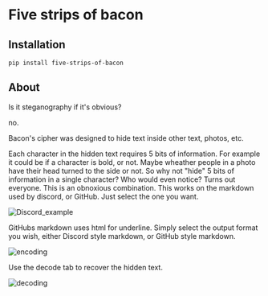 # Five strips of bacon
## Installation

```
pip install five-strips-of-bacon
```
## About

Is it steganography if it's obvious?

no.

Bacon's cipher was designed to hide text inside other text, photos, etc.

Each character in the hidden text requires 5 bits of information. For example it could be if a character is bold, or not. Maybe wheather people in a photo have their head turned to the side or not.
So why not "hide" 5 bits of information in a single character? Who would even notice?
Turns out everyone. This is an obnoxious combination. 
This works on the markdown used by discord, or GitHub. Just select the one you want. 

![Discord_example](https://github.com/Odyhibit/five_slices_of_bacon/assets/1384102/b508a569-61c7-4a1f-ba16-441b4ae94d51)


GitHubs markdown uses html for underline. Simply select the output format you wish, either Discord style markdown, or GitHub style markdown.

![encoding](https://github.com/Odyhibit/five_slices_of_bacon/assets/1384102/23b28988-76db-46a7-98a7-857de31128eb)

Use the decode tab to recover the hidden text.

![decoding](https://github.com/Odyhibit/five_slices_of_bacon/assets/1384102/343706e1-4983-4046-952a-7be5abeb0142)

